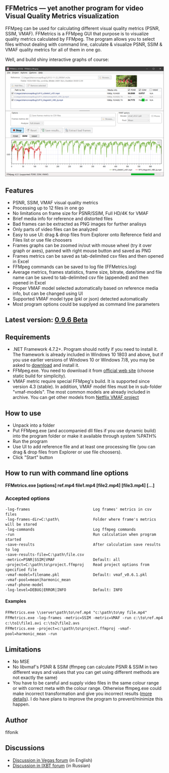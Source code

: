 ## FFMetrics — yet another program for video Visual Quality Metrics visualization

FFMpeg can be used for calculating different visual quality metrics (PSNR, SSIM, VMAF). 
FFMetrics is a FFMpeg GUI that purpose is to visualize quality metrics calculated by FFMpeg.
The program allows you to select files without dealing with command line, calculate & visualize PSNR, SSIM & VMAF quality metrics for all of them in one go.

Well, and build shiny interactive graphs of course:

<p align="center"><img src="screenshots/screenshot.png" width="919"/></p>



## Features
- PSNR, SSIM, VMAF visual quality metrics
- Processing up to 12 files in one go
- No limitations on frame size for PSNR/SSIM, Full HD/4K for VMAF
- Brief media info for reference and distorted files
- Bad frames can be extracted as PNG images for further analisys
- Only parts of video files can be analyzed
- Easy to use UI: drag & drop files from Explorer onto Reference field and Files list or use file choosers 
- Frames graphs can be zoomed in/out with mouse wheel (try it over graph or axes), panned with right mouse button and saved as PNG
- Frames metrics can be saved as tab-delimited csv files and then opened in Excel
- FFMpeg commands can be saved to log file (FFMetrics.log)
- Average metrics, frames statistics, frame size, bitrate, date/time and file name can be saved to tab-delimited csv file (appended) and then opened in Excel
- Proper VMAF model selected automatically based on reference media info, but can be changed using UI
- Supported VMAF model type (pkl or json) detected automatically
- Most program options could be supplyed as command line parameters



## Latest version: [0.9.6 Beta](https://github.com/fifonik/FFMetrics/releases/tag/v0.9.6)



## Requirements
- .NET Framework 4.7.2+. Program should notify if you need to install it.
  The framework is already included in Windows 10 1803 and above, but if you use earlier versions of Windows 10 or Windows 7/8, you may be asked to [download](https://dotnet.microsoft.com/download/dotnet-framework/net472) and install it.
- FFMpeg.exe. You need to download it from [official web site](https://ffmpeg.org/download.html) (choose static build for simplicity).
- VMAF metric require special FFMpeg's build. It is supported since version 4.3 (stable).
  In addition, VMAF model files must be in sub-folder "vmaf-models". The most common models are already included in archive. You can get other models from [Netflix VMAF project](https://github.com/Netflix/vmaf/)



## How to use
- Unpack into a folder
- Put FFMpeg.exe (and accompanied dll files if you use dynamic build) into the program folder or make it available through system %PATH%
- Run the program
- Use UI to add reference file and at least one processing file (you can drag & drop files from Explorer or use file choosers).
- Click "Start" button


## How to run with command line options
**FFMetrics.exe \[options\] ref.mp4 file1.mp4 \[file2.mp4\] \[file3.mp4\] \[...\]**

### Accepted options
    -log-frames                            Log frames' metrics in csv files
    -log-frames-dir=C:\path\               Folder where frame's metrics will be stored
    -log-commands                          Log ffmpeg commands
    -run                                   Run calculation when program started
    -save-results                          After calculation save results to log
    -save-results-file=C:\path\file.csv
    -metric=PSNR|SSIM|VMAF                 Default: all
    -project=C:\path\to\project.ffmproj    Read project options from specified file
    -vmaf-model=filename.pkl               Default: vmaf_v0.6.1.pkl
    -vmaf-pool=mean|harmonic_mean
    -vmaf-phone-model
    -log-level=DEBUG|ERROR|INFO            Default: INFO

#### Examples
`FFMetrics.exe \\server\path\to\ref.mp4 "c:\path\to\my file.mp4"`<br />
`FFMetrics.exe -log-frames -metric=SSIM -metric=VMAF -run c:\to\ref.mp4 c:\to1\file1.avi c:\to2\file2.avs`<br />
`FFMetrics.exe -project=c:\path\to\project.ffmproj -vmaf-pool=harmonic_mean -run`<br />


## Limitations
- No MSE
- No libvmaf's PSNR & SSIM (ffmpeg can calculate PSNR & SSIM in two different ways and values that you can get using different methods are not exactly the same)
- You have to be careful and supply video files in the same colour range or with correct meta with the colour range. Otherwise ffmpeg.exe could make incorrect transformation and give you incorrect results ([more details](https://www.vegascreativesoftware.info/us/forum/magicyuv-2-20-released--117638/?page=3#ca772279)). I do have plans to improve the program to prevent/minimize this happen.



## Author
fifonik



## Discussions
- [Discussion in Vegas forum](https://www.vegascreativesoftware.info/us/forum/ffmetrics-yet-another-program-for-quality-metrics-calculation--122246/) (in English)
- [Discussion in IXBT forum](https://forum.ixbt.com/topic.cgi?id=29:36847) (in Russian)
